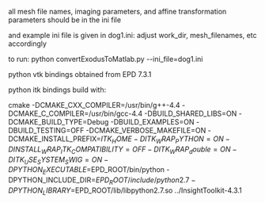 
all mesh file names, imaging parameters, and affine transformation parameters should be in the ini file

and example ini file is given in dog1.ini:
 adjust work_dir, mesh_filenames, etc accordingly


to run:
 python convertExodusToMatlab.py --ini_file=dog1.ini

python vtk bindings obtained from EPD 7.3.1

python itk bindings build with:

 cmake -DCMAKE_CXX_COMPILER=/usr/bin/g++-4.4 -DCMAKE_C_COMPILER=/usr/bin/gcc-4.4 -DBUILD_SHARED_LIBS=ON  -DCMAKE_BUILD_TYPE=Debug -DBUILD_EXAMPLES=ON -DBUILD_TESTING=OFF -DCMAKE_VERBOSE_MAKEFILE=ON -DCMAKE_INSTALL_PREFIX=$ITK_HOME -DITK_WRAP_PYTHON=ON -DINSTALL_WRAP_ITK_COMPATIBILITY=OFF -DITK_WRAP_double=ON -DITK_USE_SYSTEM_SWIG=ON -DPYTHON_EXECUTABLE=$EPD_ROOT/bin/python -DPYTHON_INCLUDE_DIR=$EPD_ROOT/include/python2.7 -DPYTHON_LIBRARY=$EPD_ROOT/lib/libpython2.7.so ../InsightToolkit-4.3.1
